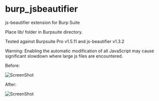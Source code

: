 burp_jsbeautifier
=================

js-beautifier extension for Burp Suite

Place lib/ folder in Burpsuite directory.

Tested against Burpsuite Pro v1.5.11 and js-beautifier v1.3.2

Warning: Enabling the automatic modification of all JavaScript may cause significant slowdown where large js files are encountered.

Before:

![ScreenShot](https://a248.e.akamai.net/camo.github.com/acaebeb576347dc25e336eda946cdd4de09dbae9/687474703a2f2f7332332e706f7374696d672e6f72672f6265786d686a6c6c372f6265666f72652e6a7067)


After:

![ScreenShot](https://a248.e.akamai.net/camo.github.com/4eca352737778e5c5db3a708127e8bfcd72a6fa8/687474703a2f2f7331372e706f7374696d672e6f72672f38676c6578613462332f61667465722e706e67)
 








